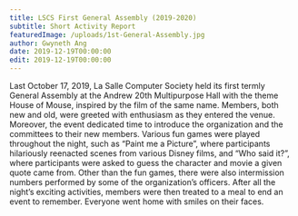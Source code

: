 ```yaml
---
title: LSCS First General Assembly (2019-2020)
subtitle: Short Activity Report
featuredImage: /uploads/1st-General-Assembly.jpg
author: Gwyneth Ang
date: 2019-12-19T00:00:00
edit: 2019-12-19T00:00:00
---
```

Last October 17, 2019, La Salle Computer Society held its first termly General Assembly at the Andrew 20th Multipurpose Hall with the theme House of Mouse, inspired by the film of the same name. Members, both new and old, were greeted with enthusiasm as they entered the venue. Moreover, the event dedicated time to introduce the organization and the committees to their new members. Various fun games were played throughout the night, such as “Paint me a Picture”, where participants hilariously reenacted scenes from various Disney films, and “Who said it?”, where participants were asked to guess the character and movie a given quote came from. Other than the fun games, there were also intermission numbers performed by some of the organization’s officers. After all the night’s exciting activities, members were then treated to a meal to end an event to remember. Everyone went home with smiles on their faces.